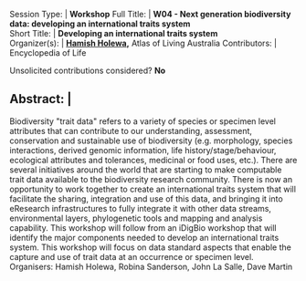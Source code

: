 

Session Type: | **Workshop**
Full Title:   | **W04 - Next generation biodiversity data: developing an international traits system**  
Short Title:  | **Developing an international traits system**  
Organizer(s): | **[Hamish Holewa](mailto:hamish.holewa@csiro.au),**  Atlas of Living Australia
Contributors: | Encyclopedia of Life

Unsolicited contributions considered?  **No**

<!--
**How many 80-minute sessions are you requesting?** 2
Technical Requirements: | Computer presentation support 
-->

## Abstract: | 

Biodiversity "trait data" refers to a variety of species or specimen level attributes that can contribute to our understanding, assessment, conservation and sustainable use of biodiversity (e.g. morphology, species interactions, derived genomic information, life history/stage/behaviour, ecological attributes and tolerances, medicinal or food uses, etc.). There are several initiatives around the world that are starting to make computable trait data available to the biodiversity research community. There is now an opportunity to work together to create an international traits system that will facilitate the sharing, integration and use of this data, and bringing it into eResearch infrastructures to fully integrate it with other data streams, environmental layers, phylogenetic tools and mapping and analysis capability. This workshop will follow from an iDigBio workshop that will identify the major components needed to develop an international traits system. This workshop will focus on data standard aspects that enable the capture and use of trait data at an occurrence or specimen level. Organisers: Hamish Holewa, Robina Sanderson, John La Salle, Dave Martin

